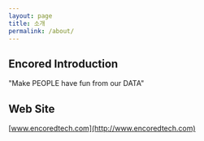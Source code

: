 ```yaml
---
layout: page
title: 소개
permalink: /about/
---
```


## Encored Introduction

"Make PEOPLE have fun from our DATA"


## Web Site

[www.encoredtech.com](http://www.encoredtech.com)


